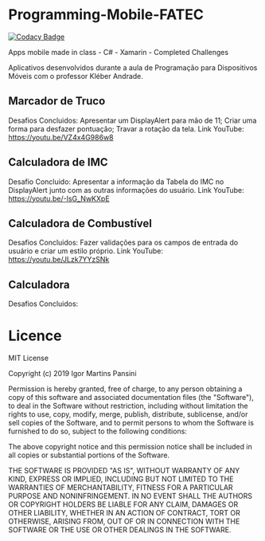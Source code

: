 
# Programming-Mobile-FATEC
[![Codacy Badge](https://api.codacy.com/project/badge/Grade/55cb53db2a4d4208b94111cb0df468f4)](https://www.codacy.com/app/igupansini/Programming-Mobile-FATEC?utm_source=github.com&amp;utm_medium=referral&amp;utm_content=igupansini/Programming-Mobile-FATEC&amp;utm_campaign=Badge_Grade)

Apps mobile made in class - C# - Xamarin - Completed Challenges

Aplicativos desenvolvidos durante a aula de Programação para Dispositivos Móveis com o professor Kléber Andrade.

## Marcador de Truco
Desafios Concluidos: Apresentar um DisplayAlert para mão de 11; Criar uma forma para desfazer pontuação; Travar a rotação da tela.
Link YouTube: https://youtu.be/VZ4x4G986w8

## Calculadora de IMC
Desafio Concluido: Apresentar a informação da Tabela do IMC no DisplayAlert junto com as outras informações do usuário.
Link YouTube: https://youtu.be/-IsG_NwKXpE

## Calculadora de Combustível
Desafios Concluidos: Fazer validações para os campos de entrada do usuário e criar um estilo próprio.
Link YouTube: https://youtu.be/JLzk7YYzSNk

## Calculadora
Desafios Concluidos:

# Licence
MIT License

Copyright (c) 2019 Igor Martins Pansini

Permission is hereby granted, free of charge, to any person obtaining a copy
of this software and associated documentation files (the "Software"), to deal
in the Software without restriction, including without limitation the rights
to use, copy, modify, merge, publish, distribute, sublicense, and/or sell
copies of the Software, and to permit persons to whom the Software is
furnished to do so, subject to the following conditions:

The above copyright notice and this permission notice shall be included in all
copies or substantial portions of the Software.

THE SOFTWARE IS PROVIDED "AS IS", WITHOUT WARRANTY OF ANY KIND, EXPRESS OR
IMPLIED, INCLUDING BUT NOT LIMITED TO THE WARRANTIES OF MERCHANTABILITY,
FITNESS FOR A PARTICULAR PURPOSE AND NONINFRINGEMENT. IN NO EVENT SHALL THE
AUTHORS OR COPYRIGHT HOLDERS BE LIABLE FOR ANY CLAIM, DAMAGES OR OTHER
LIABILITY, WHETHER IN AN ACTION OF CONTRACT, TORT OR OTHERWISE, ARISING FROM,
OUT OF OR IN CONNECTION WITH THE SOFTWARE OR THE USE OR OTHER DEALINGS IN THE
SOFTWARE.
